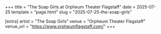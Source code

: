 +++
title = "The Soap Girls at Orpheum Theater Flagstaff"
date = 2025-07-25
template = "page.html"
slug = "2025-07-25-the-soap-girls"

[extra]
artist = "The Soap Girls"
venue = "Orpheum Theater Flagstaff"
venue_url = "https://www.orpheumflagstaff.com/"
+++

